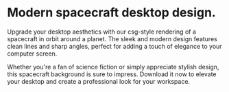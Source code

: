<!--font:Montserrat-->

# Modern spacecraft desktop design.

Upgrade your desktop aesthetics with our csg-style rendering of a spacecraft in orbit around a planet. The sleek and modern design features clean lines and sharp angles, perfect for adding a touch of elegance to your computer screen.

Whether you're a fan of science fiction or simply appreciate stylish design, this spacecraft background is sure to impress. Download it now to elevate your desktop and create a professional look for your workspace.

<!--

Write me markdown content of website with wallpaper:

"A csg-style rendering of a spaceship in orbit around a planet, with sharp angles and clean lines that highlight its modern and sleek design."

The header of the page should not be copy of the text but rather a real content of the website which is using this wallpaper.


---


# Spacecraft Renders for Modern and Sleek Designs

Decorate your desktop with a stunning csg-style rendering of a spaceship in orbit around a planet. The wallpaper features sharp angles and clean lines that highlight the modern and sleek design of the spacecraft.

Whether you're a sci-fi enthusiast or simply appreciate elegant design, this wallpaper is sure to impress. Download it now to add a touch of sophistication to your computer screen.


---


Heading is too long, rewrite whole content.


---


# Add a Touch of Sophistication to Your Desktop with a Modern Spacecraft Wallpaper

Looking for a sleek and modern wallpaper to decorate your desktop? Look no further than our csg-style rendering of a spacecraft in orbit around a planet. With its clean lines and sharp angles, this wallpaper highlights the elegant design of the spacecraft.

Whether you're a fan of science fiction or simply appreciate stylish design, this wallpaper is sure to impress. Download it now to give your computer screen a touch of sophistication.


---


Heading should not include word "wallpaper". The website should not be about the wallpaper itself, wallpaper is just a related background, rewrite whole content.


---


# Elevate Your Desktop Aesthetics with a Modern Spacecraft Design

Transform your desktop into a sophisticated workspace with our csg-style rendering of a spacecraft in orbit around a planet. The sleek and modern design features clean lines and sharp angles, perfect for adding a touch of elegance to your computer screen.

Whether you're a sci-fi enthusiast or simply appreciate stylish design, this spacecraft background is sure to impress. Download it now to elevate your desktop aesthetics and create a professional look for your workspace.


---


Heading is too long, rewrite whole content.


---


# Elevate Your Desktop with a Modern Spacecraft Design

Upgrade your desktop aesthetics with our csg-style rendering of a spacecraft in orbit around a planet. The sleek and modern design features clean lines and sharp angles, perfect for adding a touch of elegance to your computer screen.

Whether you're a fan of science fiction or simply appreciate stylish design, this spacecraft background is sure to impress. Download it now to elevate your desktop and create a professional look for your workspace.


---


Write me a Google font which is best fitting for the website.

Pick from the list:
- Great Vibes
- Orbitron
- Barlow Condensed
- Montserrat
- Open Sans
- Roboto
- Lato
- Lobster
- Raleway
- Playfair Display
- Alegreya
- Poppins
- Exo 2
- IBM Plex Sans
- Inter
- Dancing Script
- Futura


Write just the font name nothing else.


---


Montserrat

-->
